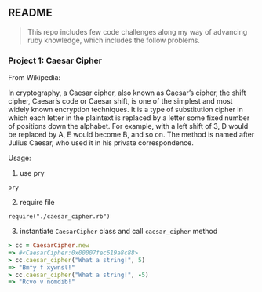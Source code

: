 ## README

> This repo includes few code challenges along my way of advancing ruby knowledge, which includes the follow problems.
### Project 1: Caesar Cipher
From Wikipedia:

In cryptography, a Caesar cipher, also known as Caesar’s cipher, the shift cipher, Caesar’s code or Caesar shift, is one of the simplest and most widely known encryption techniques. It is a type of substitution cipher in which each letter in the plaintext is replaced by a letter some fixed number of positions down the alphabet. For example, with a left shift of 3, D would be replaced by A, E would become B, and so on. The method is named after Julius Caesar, who used it in his private correspondence.

Usage:

1. use pry
```
pry
```
2. require file
```
require("./caesar_cipher.rb")
```
3. instantiate `CaesarCipher` class and call `caesar_cipher` method
```ruby
> cc = CaesarCipher.new
=> #<CaesarCipher:0x00007fec619a8c88>
> cc.caesar_cipher("What a string!", 5)
=> "Bmfy f xywnsl!"
> cc.caesar_cipher("What a string!", -5)
=> "Rcvo v nomdib!"
```
